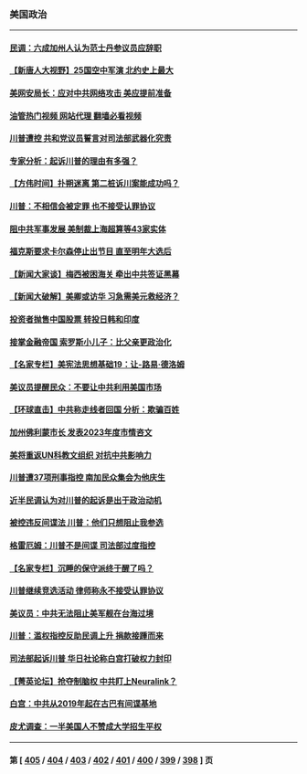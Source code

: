 ### 美国政治
---
#### [民调：六成加州人认为范士丹参议员应辞职](../../pages/ncid1078159/n14014874.md?06130845) 
#### [【新唐人大视野】25国空中军演 北约史上最大](../../pages/ncid1078159/n14014844.md?06130845) 
#### [美网安局长：应对中共网络攻击 美应提前准备](../../pages/ncid1078159/n14014774.md?06130845) 
#### [油管热门视频 网站代理 翻墙必看视频](http://138.2.39.72:81/youtube.html?epic-marker?06130845)
#### [川普遭控 共和党议员誓言对司法部武器化究责](../../pages/ncid1078159/n14014690.md?06130845) 
#### [专家分析：起诉川普的理由有多强？](../../pages/ncid1078159/n14014770.md?06130845) 
#### [【方伟时间】扑朔迷离 第二桩诉川案能成功吗？](../../pages/ncid1078159/n14014838.md?06130845) 
#### [川普：不相信会被定罪 也不接受认罪协议](../../pages/ncid1078159/n14014834.md?06130845) 
#### [阻中共军事发展 美制裁上海超算等43家实体](../../pages/ncid1078159/n14014789.md?06130845) 
#### [福克斯要求卡尔森停止出节目 直至明年大选后](../../pages/ncid1078159/n14014283.md?06130845) 
#### [【新闻大家谈】梅西被困海关 牵出中共签证黑幕](../../pages/ncid1078159/n14014754.md?06130845) 
#### [【新闻大破解】美卿或访华 习急需美元救经济？](../../pages/ncid1078159/n14014752.md?06130845) 
#### [投资者抛售中国股票 转投日韩和印度](../../pages/ncid1078159/n14014696.md?06130845) 
#### [接掌金融帝国 索罗斯小儿子：比父亲更政治化](../../pages/ncid1078159/n14014580.md?06130845) 
#### [【名家专栏】美宪法思想基础19：让-路易‧德洛姆](../../pages/ncid1078159/n14013711.md?06130845) 
#### [美议员提醒民众：不要让中共利用美国市场](../../pages/ncid1078159/n14014578.md?06130845) 
#### [【环球直击】中共称走线者回国 分析：欺骗百姓](../../pages/ncid1078159/n14014500.md?06130845) 
#### [加州佛利蒙市长 发表2023年度市情咨文](../../pages/ncid1078159/n14014400.md?06130845) 
#### [美将重返UN科教文组织 对抗中共影响力](../../pages/ncid1078159/n14014355.md?06130845) 
#### [川普遭37项刑事指控 南加民众集会为他庆生](../../pages/ncid1078159/n14014369.md?06130845) 
#### [近半民调认为对川普的起诉是出于政治动机](../../pages/ncid1078159/n14014262.md?06130845) 
#### [被控违反间谍法 川普：他们只想阻止我参选](../../pages/ncid1078159/n14014203.md?06130845) 
#### [格雷厄姆：川普不是间谍 司法部过度指控](../../pages/ncid1078159/n14014196.md?06130845) 
#### [【名家专栏】沉睡的保守派终于醒了吗？](../../pages/ncid1078159/n14014126.md?06130845) 
#### [川普继续竞选活动 律师称永不接受认罪协议](../../pages/ncid1078159/n14013450.md?06130845) 
#### [美议员：中共无法阻止美军舰在台海过境](../../pages/ncid1078159/n14014170.md?06130845) 
#### [川普：滥权指控反助民调上升 捐款接踵而来](../../pages/ncid1078159/n14013931.md?06130845) 
#### [司法部起诉川普 华日社论称白宫打破权力封印](../../pages/ncid1078159/n14013864.md?06130845) 
#### [【菁英论坛】抢夺制脑权 中共盯上Neuralink？](../../pages/ncid1078159/n14013895.md?06130845) 
#### [白宫：中共从2019年起在古巴有间谍基地](../../pages/ncid1078159/n14013849.md?06130845) 
#### [皮尤调查：一半美国人不赞成大学招生平权](../../pages/ncid1078159/n14013817.md?06130845) 

---
#### 第 [ [405](./405.md?06130845) / [404](./404.md?06130845) / [403](./403.md?06130845) / [402](./402.md?06130845) / [401](./401.md?06130845) / [400](./400.md?06130845) / [399](./399.md?06130845) / [398](./398.md?06130845) ] 页
